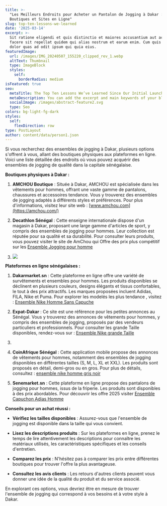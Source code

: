 ```yaml
---
title: >-
  "Les Meilleurs Endroits pour Acheter un Pantalon de Jogging à Dakar :
  Boutiques et Sites en Ligne"
slug: top-ten-lessons-we-learned
date: '2025-03-14'
excerpt: >-
  Sit ratione eligendi et quis distinctio et maiores accusantium aut accusamus
  facere sit repellat quidem qui alias nostrum et earum enim. Cum quis sint eos
  dolor quas ad odit ipsum qui quia eius.
featuredImage:
  url: /images/IMG_20240507_155220_clipped_rev_1.webp
  altText: Thumbnail
  type: ImageBlock
  styles:
    self:
      borderRadius: medium
isFeatured: true
seo:
  metaTitle: The Top Ten Lessons We’ve Learned Since Our Initial Launch
  metaDescription: You can add the excerpt and main keywords of your blog post here.
  socialImage: /images/abstract-feature2.svg
  type: Seo
colors: bg-light-fg-dark
styles:
  self:
    flexDirection: row
type: PostLayout
author: content/data/person1.json
---
```

Si vous recherchez des ensembles de jogging à Dakar, plusieurs options s'offrent à vous, allant des boutiques physiques aux plateformes en ligne. Voici une liste détaillée des endroits où vous pouvez acquérir des ensembles de jogging de qualité dans la capitale sénégalaise.

**Boutiques physiques à Dakar :**

1.  **AMCHOU Boutique** : Située à Dakar, AMCHOU est spécialisée dans les vêtements pour hommes, offrant une vaste gamme de pantalons, chaussures et accessoires tendance. Vous y trouverez des ensembles de jogging adaptés à différents styles et préférences. Pour plus d'informations, visitez leur site web : [www.amchou.com](https://amchou.com/)

2.  **Decathlon Sénégal** : Cette enseigne internationale dispose d'un magasin à Dakar, proposant une large gamme d'articles de sport, y compris des ensembles de jogging pour hommes. Leur collection est réputée pour sa qualité et sa durabilité. Pour consulter leurs produits, vous pouvez visiter le site de AmChou qui Offre des prix plus compétitif sur les  [Ensemble Jogging pour homme](https://amchou.com/ensemble-jogging-pour-homme/)

3.  ![](/images/IMG_20240507_155220_clipped_rev_1.webp)

**Plateformes en ligne sénégalaises :**

1.  **Dakarmarket.sn** : Cette plateforme en ligne offre une variété de survêtements et ensembles pour hommes. Les produits disponibles se déclinent en plusieurs couleurs, designs élégants et tissus confortables, le tout à des prix attractifs. Les marques proposées incluent Adidas, FILA, Nike et Puma. Pour explorer les modelés les plus tendance , visitez : [Ensemble Nike Homme Sans Capuche](https://amchou.com/ensemble-nike-homme-sans-capuche/)

2.  **Expat-Dakar** : Ce site est une référence pour les petites annonces au Sénégal. Vous y trouverez des annonces de vêtements pour hommes, y compris des ensembles de jogging, proposés par des vendeurs particuliers et professionnels. Pour consulter les grande Taille disponibles, rendez-vous sur : [Ensemble Nike grande Taille](https://amchou.com/ensemble-nike-grande-taille/)

3.

4.  **CoinAfrique Sénégal** : Cette application mobile propose des annonces de vêtements pour hommes, notamment des ensembles de jogging disponibles en différentes tailles (S, M, L, XL et XXL). Les produits sont proposés en détail, demi-gros ou en gros. Pour plus de détails, consultez : [ensemble nike homme gris noir](https://amchou.com/ensemble-nike-homme-gris-noir/)

5.  **Senemarket.sn** : Cette plateforme en ligne propose des pantalons de jogging pour hommes, issus de la friperie. Les produits sont disponibles à des prix abordables. Pour découvrir les offre 2025 visiter [Ensemble Capuchon Adias Homme](https://amchou.com/ensemble-capuchon-adias-homme/)

**Conseils pour un achat réussi :**

*   **Vérifiez les tailles disponibles** : Assurez-vous que l'ensemble de jogging est disponible dans la taille qui vous convient.

*   **Lisez les descriptions produits** : Sur les plateformes en ligne, prenez le temps de lire attentivement les descriptions pour connaître les matériaux utilisés, les caractéristiques spécifiques et les conseils d'entretien.

*   **Comparez les prix** : N'hésitez pas à comparer les prix entre différentes boutiques pour trouver l'offre la plus avantageuse.

*   **Consultez les avis clients** : Les retours d'autres clients peuvent vous donner une idée de la qualité du produit et du service associé.

En explorant ces options, vous devriez être en mesure de trouver l'ensemble de jogging qui correspond à vos besoins et à votre style à Dakar.
